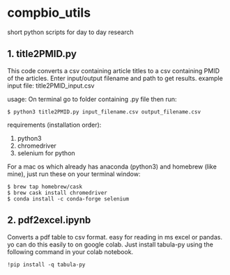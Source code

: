 # compbio_utils
short python scripts for day to day research

## 1. title2PMID.py
This code converts a csv containing article titles to a csv containing PMID of the articles.
Enter input/output filename and path to get results.
example input file: title2PMID_input.csv

usage:
On terminal go to folder containing .py file then run:

 `$ python3 title2PMID.py input_filename.csv output_filename.csv`

requirements (installation order):
1. python3
2. chromedriver
3. selenium for python

For a mac os which already has anaconda (python3) and homebrew (like mine), just run these on your terminal window:
 ```
 $ brew tap homebrew/cask
 $ brew cask install chromedriver
 $ conda install -c conda-forge selenium
```
## 2. pdf2excel.ipynb
Converts a pdf table to csv format. easy for reading in ms excel or pandas. 
yo can do this easily to on google colab. Just install tabula-py using the following command in your colab notebook.


`!pip install -q tabula-py`
